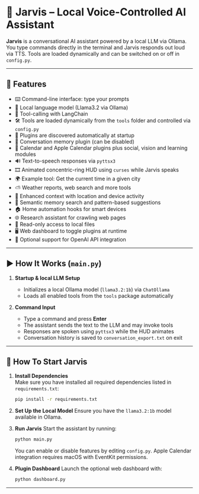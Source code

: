# 🧠 Jarvis – Local Voice-Controlled AI Assistant

**Jarvis** is a conversational AI assistant powered by a local LLM via Ollama. You type commands directly in the terminal and Jarvis responds out loud via TTS. Tools are loaded dynamically and can be switched on or off in `config.py`.

---

## 🚀 Features

- ⌨️ Command-line interface: type your prompts
- 🧠 Local language model (Llama3.2 via Ollama)
- 🔧 Tool-calling with LangChain
- 🛠 Tools are loaded dynamically from the `tools` folder and controlled via `config.py`
- 🔌 Plugins are discovered automatically at startup
- 💾 Conversation memory plugin (can be disabled)
- 📆 Calendar and Apple Calendar plugins plus social, vision and learning modules
- 🔊 Text-to-speech responses via `pyttsx3`
- 🎞 Animated concentric-ring HUD using `curses` while Jarvis speaks
- 🌍 Example tool: Get the current time in a given city
- ⛅ Weather reports, web search and more tools
- 📍 Enhanced context with location and device activity
- 🔎 Semantic memory search and pattern-based suggestions
- 🏠 Home automation hooks for smart devices
- 🌐 Research assistant for crawling web pages
- 📂 Read-only access to local files
- 🖥 Web dashboard to toggle plugins at runtime
- 🔐 Optional support for OpenAI API integration

---


## ▶️ How It Works (`main.py`)

1. **Startup & local LLM Setup**
   - Initializes a local Ollama model (`llama3.2:1b`) via `ChatOllama`
   - Loads all enabled tools from the `tools` package automatically

2. **Command Input**
   - Type a command and press **Enter**
   - The assistant sends the text to the LLM and may invoke tools
   - Responses are spoken using `pyttsx3` while the HUD animates
   - Conversation history is saved to `conversation_export.txt` on exit

---

## 🤖 How To Start Jarvis

1. **Install Dependencies**  
   Make sure you have installed all required dependencies listed in `requirements.txt`:
   ```bash
   pip install -r requirements.txt
   ```

2. **Set Up the Local Model**
   Ensure you have the `llama3.2:1b` model available in Ollama.

3. **Run Jarvis**
   Start the assistant by running:
   ```bash
   python main.py
   ```
   You can enable or disable features by editing `config.py`.
   Apple Calendar integration requires macOS with EventKit permissions.
4. **Plugin Dashboard**
   Launch the optional web dashboard with:
   ```bash
   python dashboard.py
   ```
---

